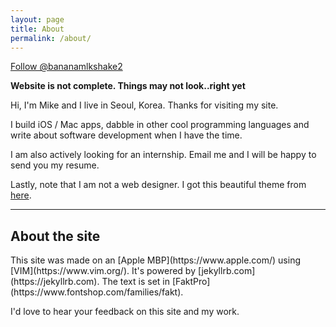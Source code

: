 ```yaml
---
layout: page
title: About
permalink: /about/
---
```


<a class="twitter-follow-button"
  href="https://twitter.com/bananamlkshake2"
  data-show-count="true"
  data-size="large">
Follow @bananamlkshake2
</a>

**Website is not complete. Things may not look..right yet**

Hi, I'm Mike and I live in Seoul, Korea. Thanks for visiting my site.

I build iOS / Mac apps, dabble in other cool programming languages and write about software development when I have the time.

I am also actively looking for an internship. Email me and I will be happy to send you my resume.

Lastly, note that I am not a web designer. I got this beautiful theme from [here](https://github.com/fffabs/estivo).

----

<h2>About the site</h2>
This site was made on an [Apple MBP](https://www.apple.com/) using [VIM](https://www.vim.org/). It's powered by [jekyllrb.com](https://jekyllrb.com). The text is set in [FaktPro](https://www.fontshop.com/families/fakt).

I'd love to hear your feedback on this site and my work.
